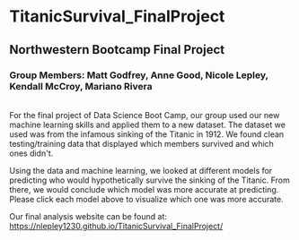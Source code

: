 # TitanicSurvival_FinalProject
## Northwestern Bootcamp Final Project
### Group Members: Matt Godfrey, Anne Good, Nicole Lepley, Kendall McCroy, Mariano Rivera
<br>
For the final project of Data Science Boot Camp, our group used our new machine learning skills and applied them to a new dataset. The dataset we used was from the infamous sinking of the Titanic in 1912. We found clean testing/training data that displayed which members survived and which ones didn't. 

Using the data and machine learning, we looked at different models for predicting who would hypothetically survive the sinking of the Titanic. From there, we would conclude which model was more accurate at predicting. Please click each model above to visualize which one was more accurate. 

Our final analysis website can be found at: https://nlepley1230.github.io/TitanicSurvival_FinalProject/